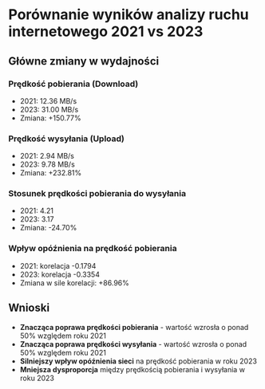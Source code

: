 # Porównanie wyników analizy ruchu internetowego 2021 vs 2023

## Główne zmiany w wydajności

### Prędkość pobierania (Download)
- 2021: 12.36 MB/s
- 2023: 31.00 MB/s
- Zmiana: +150.77%

### Prędkość wysyłania (Upload)
- 2021: 2.94 MB/s
- 2023: 9.78 MB/s
- Zmiana: +232.81%

### Stosunek prędkości pobierania do wysyłania
- 2021: 4.21
- 2023: 3.17
- Zmiana: -24.70%

### Wpływ opóźnienia na prędkość pobierania
- 2021: korelacja -0.1794
- 2023: korelacja -0.3354
- Zmiana w sile korelacji: +86.96%

## Wnioski

- **Znacząca poprawa prędkości pobierania** - wartość wzrosła o ponad 50% względem roku 2021
- **Znacząca poprawa prędkości wysyłania** - wartość wzrosła o ponad 50% względem roku 2021
- **Silniejszy wpływ opóźnienia sieci** na prędkość pobierania w roku 2023
- **Mniejsza dysproporcja** między prędkością pobierania i wysyłania w roku 2023
